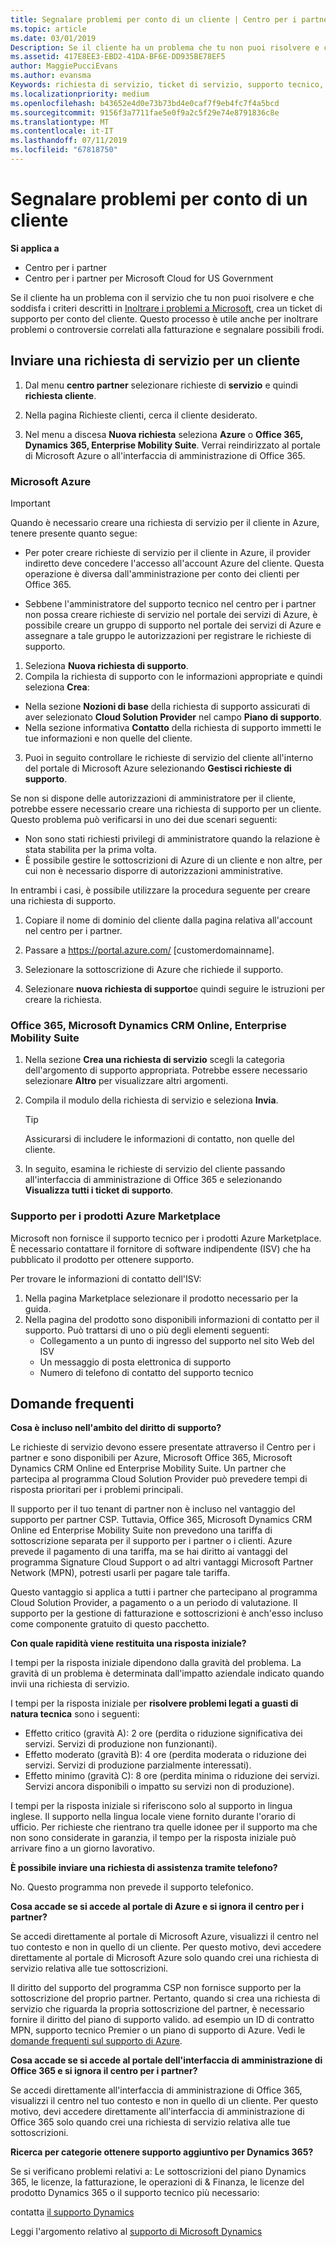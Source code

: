 ```yaml
---
title: Segnalare problemi per conto di un cliente | Centro per i partner
ms.topic: article
ms.date: 03/01/2019
Description: Se il cliente ha un problema che tu non puoi risolvere e che soddisfa i criteri descritti in Inoltrare i problemi a Microsoft, crea un ticket di supporto.
ms.assetid: 417E8EE3-EBD2-41DA-BF6E-DD935BE78EF5
author: MaggiePucciEvans
ms.author: evansma
Keywords: richiesta di servizio, ticket di servizio, supporto tecnico, diritto di supporto, Aobo, Aobo di Azure
ms.localizationpriority: medium
ms.openlocfilehash: b43652e4d0e73b73bd4e0caf7f9eb4fc7f4a5bcd
ms.sourcegitcommit: 9156f3a7711fae5e0f9a2c5f29e74e8791836c8e
ms.translationtype: MT
ms.contentlocale: it-IT
ms.lasthandoff: 07/11/2019
ms.locfileid: "67818750"
---
```

# <a name="report-problems-on-behalf-of-a-customer"></a>Segnalare problemi per conto di un cliente

**Si applica a**

-  Centro per i partner
-  Centro per i partner per Microsoft Cloud for US Government


Se il cliente ha un problema con il servizio che tu non puoi risolvere e che soddisfa i criteri descritti in [Inoltrare i problemi a Microsoft](escalate-problems-to-microsoft.md), crea un ticket di supporto per conto del cliente. Questo processo è utile anche per inoltrare problemi o controversie correlati alla fatturazione e segnalare possibili frodi.

## <a name="submit-a-service-request-for-a-customer"></a>Inviare una richiesta di servizio per un cliente

1.  Dal menu **centro partner** selezionare richieste di **servizio** e quindi **richiesta cliente**. 

2.  Nella pagina Richieste clienti, cerca il cliente desiderato.

3.  Nel menu a discesa **Nuova richiesta** seleziona **Azure** o **Office 365, Dynamics 365, Enterprise Mobility Suite**. Verrai reindirizzato al portale di Microsoft Azure o all'interfaccia di amministrazione di Office 365.

### <a name="microsoft-azure"></a>Microsoft Azure

> [!IMPORTANT]
> Quando è necessario creare una richiesta di servizio per il cliente in Azure, tenere presente quanto segue:
>
>- Per poter creare richieste di servizio per il cliente in Azure, il provider indiretto deve concedere l'accesso all'account Azure del cliente. Questa operazione è diversa dall'amministrazione per conto dei clienti per Office 365. 
>
>- Sebbene l'amministratore del supporto tecnico nel centro per i partner non possa creare richieste di servizio nel portale dei servizi di Azure, è possibile creare un gruppo di supporto nel portale dei servizi di Azure e assegnare a tale gruppo le autorizzazioni per registrare le richieste di supporto.

1. Seleziona **Nuova richiesta di supporto**.
2. Compila la richiesta di supporto con le informazioni appropriate e quindi seleziona **Crea**:
-   Nella sezione **Nozioni di base** della richiesta di supporto assicurati di aver selezionato **Cloud Solution Provider** nel campo **Piano di supporto**.
-   Nella sezione informativa **Contatto** della richiesta di supporto immetti le tue informazioni e non quelle del cliente.

3. Puoi in seguito controllare le richieste di servizio del cliente all'interno del portale di Microsoft Azure selezionando **Gestisci richieste di supporto**.

Se non si dispone delle autorizzazioni di amministratore per il cliente, potrebbe essere necessario creare una richiesta di supporto per un cliente. Questo problema può verificarsi in uno dei due scenari seguenti: 
 
-   Non sono stati richiesti privilegi di amministratore quando la relazione è stata stabilita per la prima volta.
-   È possibile gestire le sottoscrizioni di Azure di un cliente e non altre, per cui non è necessario disporre di autorizzazioni amministrative.
 
In entrambi i casi, è possibile utilizzare la procedura seguente per creare una richiesta di supporto. 

1. Copiare il nome di dominio del cliente dalla pagina relativa all'account nel centro per i partner.

2. Passare a https://portal.azure.com/ [customerdomainname]. 

3. Selezionare la sottoscrizione di Azure che richiede il supporto.

4. Selezionare **nuova richiesta di supporto**e quindi seguire le istruzioni per creare la richiesta. 

 
### <a name="office-365-microsoft-dynamics-crm-online-enterprise-mobility-suite"></a>Office 365, Microsoft Dynamics CRM Online, Enterprise Mobility Suite

1. Nella sezione **Crea una richiesta di servizio** scegli la categoria dell'argomento di supporto appropriata. Potrebbe essere necessario selezionare **Altro** per visualizzare altri argomenti.    
2. Compila il modulo della richiesta di servizio e seleziona **Invia**.

   > [!TIP]
   > Assicurarsi di includere le informazioni di contatto, non quelle del cliente.

3. In seguito, esamina le richieste di servizio del cliente passando all'interfaccia di amministrazione di Office 365 e selezionando **Visualizza tutti i ticket di supporto**.

### <a name="support-for-azure-marketplace-products"></a>Supporto per i prodotti Azure Marketplace

Microsoft non fornisce il supporto tecnico per i prodotti Azure Marketplace. È necessario contattare il fornitore di software indipendente (ISV) che ha pubblicato il prodotto per ottenere supporto.

Per trovare le informazioni di contatto dell'ISV:

1.  Nella pagina Marketplace selezionare il prodotto necessario per la guida.
2.  Nella pagina del prodotto sono disponibili informazioni di contatto per il supporto. Può trattarsi di uno o più degli elementi seguenti:
    - Collegamento a un punto di ingresso del supporto nel sito Web del ISV
    - Un messaggio di posta elettronica di supporto 
    - Numero di telefono di contatto del supporto tecnico

## <a name="faq"></a>Domande frequenti

**Cosa è incluso nell'ambito del diritto di supporto?**

Le richieste di servizio devono essere presentate attraverso il Centro per i partner e sono disponibili per Azure, Microsoft Office 365, Microsoft Dynamics CRM Online ed Enterprise Mobility Suite. Un partner che partecipa al programma Cloud Solution Provider può prevedere tempi di risposta prioritari per i problemi principali.

Il supporto per il tuo tenant di partner non è incluso nel vantaggio del supporto per partner CSP. Tuttavia, Office 365, Microsoft Dynamics CRM Online ed Enterprise Mobility Suite non prevedono una tariffa di sottoscrizione separata per il supporto per i partner o i clienti. Azure prevede il pagamento di una tariffa, ma se hai diritto ai vantaggi del programma Signature Cloud Support o ad altri vantaggi Microsoft Partner Network (MPN), potresti usarli per pagare tale tariffa.

Questo vantaggio si applica a tutti i partner che partecipano al programma Cloud Solution Provider, a pagamento o a un periodo di valutazione. Il supporto per la gestione di fatturazione e sottoscrizioni è anch'esso incluso come componente gratuito di questo pacchetto.

**Con quale rapidità viene restituita una risposta iniziale?**

I tempi per la risposta iniziale dipendono dalla gravità del problema. La gravità di un problema è determinata dall'impatto aziendale indicato quando invii una richiesta di servizio.

I tempi per la risposta iniziale per **risolvere problemi legati a guasti di natura tecnica** sono i seguenti:

-   Effetto critico (gravità A): 2 ore (perdita o riduzione significativa dei servizi. Servizi di produzione non funzionanti).
-   Effetto moderato (gravità B): 4 ore (perdita moderata o riduzione dei servizi. Servizi di produzione parzialmente interessati).
-   Effetto minimo (gravità C): 8 ore (perdita minima o riduzione dei servizi. Servizi ancora disponibili o impatto su servizi non di produzione).

I tempi per la risposta iniziale si riferiscono solo al supporto in lingua inglese. Il supporto nella lingua locale viene fornito durante l'orario di ufficio.
Per richieste che rientrano tra quelle idonee per il supporto ma che non sono considerate in garanzia, il tempo per la risposta iniziale può arrivare fino a un giorno lavorativo.

**È possibile inviare una richiesta di assistenza tramite telefono?**

No. Questo programma non prevede il supporto telefonico.

**Cosa accade se si accede al portale di Azure e si ignora il centro per i partner?**

Se accedi direttamente al portale di Microsoft Azure, visualizzi il centro nel tuo contesto e non in quello di un cliente. Per questo motivo, devi accedere direttamente al portale di Microsoft Azure solo quando crei una richiesta di servizio relativa alle tue sottoscrizioni.

Il diritto del supporto del programma CSP non fornisce supporto per la sottoscrizione del proprio partner. Pertanto, quando si crea una richiesta di servizio che riguarda la propria sottoscrizione del partner, è necessario fornire il diritto del piano di supporto valido. ad esempio un ID di contratto MPN, supporto tecnico Premier o un piano di supporto di Azure. Vedi le [domande frequenti sul supporto di Azure](https://go.microsoft.com/fwlink/?LinkId=717532).

**Cosa accade se si accede al portale dell'interfaccia di amministrazione di Office 365 e si ignora il centro per i partner?**

Se accedi direttamente all'interfaccia di amministrazione di Office 365, visualizzi il centro nel tuo contesto e non in quello di un cliente. Per questo motivo, devi accedere direttamente all'interfaccia di amministrazione di Office 365 solo quando crei una richiesta di servizio relativa alle tue sottoscrizioni.

**Ricerca per categorie ottenere supporto aggiuntivo per Dynamics 365?**

Se si verificano problemi relativi a: Le sottoscrizioni del piano Dynamics 365, le licenze, la fatturazione, le operazioni di & Finanza, le licenze del prodotto Dynamics 365 o il supporto tecnico più necessario:
 
contatta [il supporto Dynamics](https://docs.microsoft.com/dynamics365/customer-engagement/admin/contact-technical-support)

Leggi l'argomento relativo al [supporto di Microsoft Dynamics](https://support.microsoft.com/help/4052881/faq-microsoft-dynamics-365-for-unified-operations-iur)



